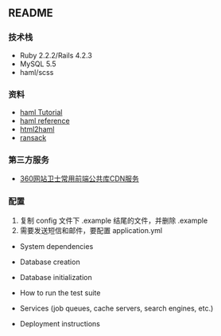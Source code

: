## README

### 技术栈

* Ruby 2.2.2/Rails 4.2.3
* MySQL 5.5
* haml/scss

### 资料

* [haml Tutorial](http://haml.info/tutorial.html)
* [haml reference](http://haml.info/docs/yardoc/file.REFERENCE.html)
* [html2haml](http://html2haml.herokuapp.com/)
* [ransack](https://github.com/activerecord-hackery/ransack)

### 第三方服务

* [360网站卫士常用前端公共库CDN服务](http://libs.useso.com/)

### 配置

1. 复制 config 文件下 .example 结尾的文件，并删除 .example
2. 需要发送短信和邮件，要配置 application.yml

* System dependencies

* Database creation

* Database initialization

* How to run the test suite

* Services (job queues, cache servers, search engines, etc.)

* Deployment instructions
